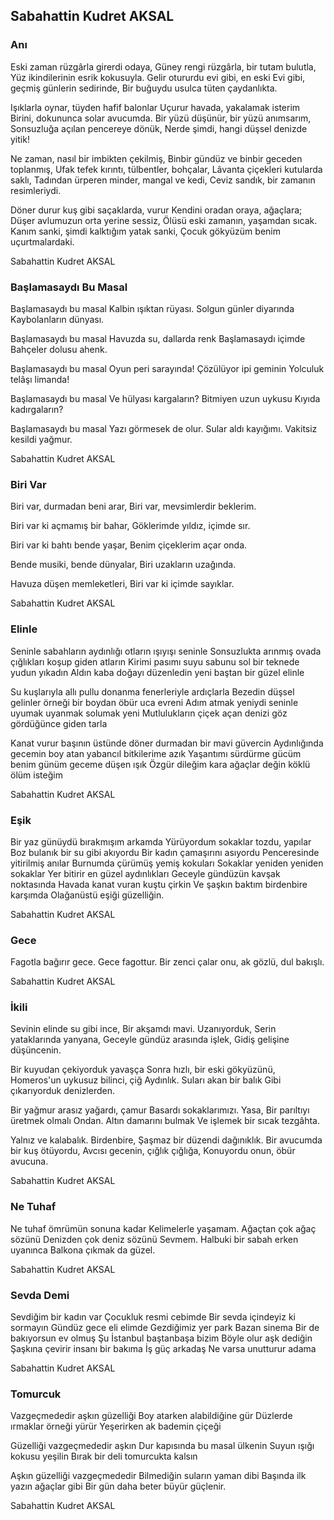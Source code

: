 ## Sabahattin Kudret AKSAL

### Anı 

Eski zaman rüzgârla girerdi odaya,
Güney rengi rüzgârla, bir tutam bulutla,
Yüz ikindilerinin esrik kokusuyla.
Gelir otururdu evi gibi, en eski
Evi gibi, geçmiş günlerin sedirinde,
Bir buğuydu usulca tüten çaydanlıkta.

Işıklarla oynar, tüyden hafif balonlar
Uçurur havada, yakalamak isterim
Birini, dokununca solar avucumda.
Bir yüzü düşünür, bir yüzü anımsarım,
Sonsuzluğa açılan pencereye dönük,
Nerde şimdi, hangi düşsel denizde yitik!

Ne zaman, nasıl bir imbikten çekilmiş,
Binbir gündüz ve binbir geceden toplanmış,
Ufak tefek kırıntı, tülbentler, bohçalar,
Lâvanta çiçekleri kutularda saklı,
Tadından ürperen minder, mangal ve kedi,
Ceviz sandık, bir zamanın resimleriydi.

Döner durur kuş gibi saçaklarda, vurur
Kendini oradan oraya, ağaçlara;
Düşer avlumuzun orta yerine sessiz,
Ölüsü eski zamanın, yaşamdan sıcak.
Kanım sanki, şimdi kalktığım yatak sanki,
Çocuk gökyüzüm benim uçurtmalardaki.

Sabahattin Kudret AKSAL

### Başlamasaydı Bu Masal

Başlamasaydı bu masal
Kalbin ışıktan rüyası.
Solgun günler diyarında
Kaybolanların dünyası.

Başlamasaydı bu masal
Havuzda su, dallarda renk
Başlamasaydı içimde
Bahçeler dolusu ahenk.

Başlamasaydı bu masal
Oyun peri sarayında!
Çözülüyor ipi geminin
Yolculuk telâşı limanda!

Başlamasaydı bu masal
Ve hülyası kargaların?
Bitmiyen uzun uykusu
Kıyıda kadırgaların?

Başlamasaydı bu masal
Yazı görmesek de olur.
Sular aldı kayığımı.
Vakitsiz kesildi yağmur.

Sabahattin Kudret AKSAL

### Biri Var

Biri var, durmadan beni arar,
Biri var, mevsimlerdir beklerim.

Biri var ki açmamış bir bahar,
Göklerimde yıldız, içimde sır.

Biri var ki bahtı bende yaşar,
Benim çiçeklerim açar onda.

Bende musiki, bende dünyalar,
Biri uzakların uzağında.

Havuza düşen memleketleri,
Biri var ki içimde sayıklar.

Sabahattin Kudret AKSAL

### Elinle

Seninle sabahların aydınlığı otların ışıyışı seninle
Sonsuzlukta arınmış ovada çığlıkları koşup giden atların
Kirimi pasımı suyu sabunu sol bir teknede yudun yıkadın
Aldın kaba doğayı düzenledin yeni baştan bir güzel elinle

Su kuşlarıyla allı pullu donanma fenerleriyle ardıçlarla
Bezedin düşsel gelinler örneği bir boydan öbür uca evreni
Adım atmak yeniydi seninle uyumak uyanmak solumak yeni
Mutlulukların çiçek açan denizi göz gördüğünce giden tarla

Kanat vurur başının üstünde döner durmadan bir mavi güvercin
Aydınlığında gecemin boy atan yabancıl bitkilerime azık
Yaşantımı sürdürme gücüm benim günüm geceme düşen ışık
Özgür dileğim kara ağaçlar değin köklü ölüm isteğim

Sabahattin Kudret AKSAL

### Eşik

Bir yaz günüydü bırakmışım arkamda
Yürüyordum sokaklar tozdu, yapılar
Boz bulanık bir su gibi akıyordu
Bir kadın çamaşırını asıyordu
Penceresinde yitirilmiş anılar
Burnumda çürümüş yemiş kokuları
Sokaklar yeniden yeniden sokaklar
Yer bitirir en güzel aydınlıkları
Geceyle gündüzün kavşak noktasında
Havada kanat vuran kuştu çirkin
Ve şaşkın baktım birdenbire karşımda
Olağanüstü eşiği güzelliğin.

Sabahattin Kudret AKSAL

### Gece

Fagotla bağırır gece. Gece fagottur.
Bir zenci çalar onu, ak gözlü, dul bakışlı.

Sabahattin Kudret AKSAL

### İkili

Sevinin elinde su gibi ince,
Bir akşamdı mavi. Uzanıyorduk,
Serin yataklarında yanyana,
Geceyle gündüz arasında işlek,
Gidiş gelişine düşüncenin.

Bir kuyudan çekiyorduk yavaşça
Sonra hızlı, bir eski gökyüzünü,
Homeros'un uykusuz bilinci, çiğ
Aydınlık. Suları akan bir balık
Gibi çıkarıyorduk denizlerden.

Bir yağmur arasız yağardı, çamur
Basardı sokaklarımızı. Yasa,
Bir parıltıyı üretmek olmalı
Ondan. Altın damarını bulmak
Ve işlemek bir sıcak tezgâhta.

Yalnız ve kalabalık. Birdenbire,
Şaşmaz bir düzendi dağınıklık.
Bir avucumda bir kuş ötüyordu,
Avcısı gecenin, çığlık çığlığa,
Konuyordu onun, öbür avucuna.

Sabahattin Kudret AKSAL

### Ne Tuhaf

Ne tuhaf ömrümün sonuna kadar
Kelimelerle yaşamam.
Ağaçtan çok ağaç sözünü
Denizden çok deniz sözünü
Sevmem.
Halbuki bir sabah erken uyanınca
Balkona çıkmak da güzel.

Sabahattin Kudret AKSAL

### Sevda Demi

Sevdiğim bir kadın var
Çocukluk resmi cebimde
Bir sevda içindeyiz ki sormayın
Gündüz gece eli elimde
Gezdiğimiz yer park
Bazan sinema
Bir de bakıyorsun ev olmuş
Şu İstanbul baştanbaşa bizim
Böyle olur aşk dediğin
Şaşkına çevirir insanı bir bakıma
İş güç arkadaş
Ne varsa unutturur adama

Sabahattin Kudret AKSAL

### Tomurcuk

Vazgeçmededir aşkın güzelliği
Boy atarken alabildiğine gür
Düzlerde ırmaklar örneği yürür
Yeşerirken ak bademin çiçeği

Güzelliği vazgeçmededir aşkın
Dur kapısında bu masal ülkenin
Suyun ışığı kokusu yeşilin
Bırak bir deli tomurcukta kalsın

Aşkın güzelliği vazgeçmededir
Bilmediğin suların yaman dibi
Başında ilk yazın ağaçlar gibi
Bir gün daha beter büyür güçlenir.

Sabahattin Kudret AKSAL